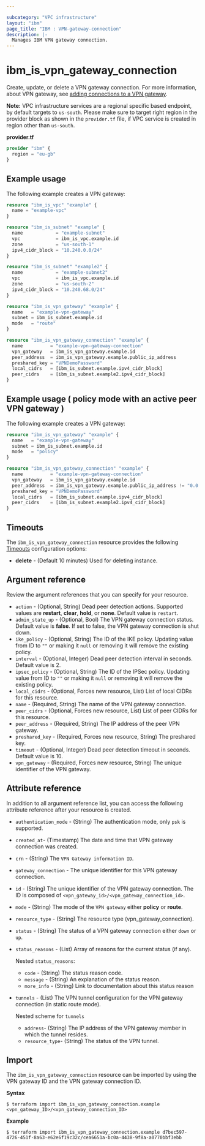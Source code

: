 ```yaml
---

subcategory: "VPC infrastructure"
layout: "ibm"
page_title: "IBM : VPN-gateway-connection"
description: |-
  Manages IBM VPN gateway connection.
---
```


# ibm_is_vpn_gateway_connection
Create, update, or delete a VPN gateway connection. For more information, about VPN gateway, see [adding connections to a VPN gateway](https://cloud.ibm.com/docs/vpc?topic=vpc-vpn-adding-connections).

**Note:** 
VPC infrastructure services are a regional specific based endpoint, by default targets to `us-south`. Please make sure to target right region in the provider block as shown in the `provider.tf` file, if VPC service is created in region other than `us-south`.

**provider.tf**

```terraform
provider "ibm" {
  region = "eu-gb"
}
```


## Example usage
The following example creates a VPN gateway:

```terraform
resource "ibm_is_vpc" "example" {
  name = "example-vpc"
}

resource "ibm_is_subnet" "example" {
  name            = "example-subnet"
  vpc             = ibm_is_vpc.example.id
  zone            = "us-south-1"
  ipv4_cidr_block = "10.240.0.0/24"
}

resource "ibm_is_subnet" "example2" {
  name            = "example-subnet2"
  vpc             = ibm_is_vpc.example.id
  zone            = "us-south-2"
  ipv4_cidr_block = "10.240.68.0/24"
}

resource "ibm_is_vpn_gateway" "example" {
  name   = "example-vpn-gateway"
  subnet = ibm_is_subnet.example.id
  mode   = "route"
}

resource "ibm_is_vpn_gateway_connection" "example" {
  name          = "example-vpn-gateway-connection"
  vpn_gateway   = ibm_is_vpn_gateway.example.id
  peer_address  = ibm_is_vpn_gateway.example.public_ip_address
  preshared_key = "VPNDemoPassword"
  local_cidrs   = [ibm_is_subnet.example.ipv4_cidr_block]
  peer_cidrs    = [ibm_is_subnet.example2.ipv4_cidr_block]
}

```
## Example usage ( policy mode with an active peer VPN gateway )
The following example creates a VPN gateway:

```terraform
resource "ibm_is_vpn_gateway" "example" {
  name   = "example-vpn-gateway"
  subnet = ibm_is_subnet.example.id
  mode   = "policy"
}

resource "ibm_is_vpn_gateway_connection" "example" {
  name          = "example-vpn-gateway-connection"
  vpn_gateway   = ibm_is_vpn_gateway.example.id
  peer_address  = ibm_is_vpn_gateway.example.public_ip_address != "0.0.0.0" ? ibm_is_vpn_gateway.example.public_ip_address : ibm_is_vpn_gateway.example.public_ip_address2
  preshared_key = "VPNDemoPassword"
  local_cidrs   = [ibm_is_subnet.example.ipv4_cidr_block]
  peer_cidrs    = [ibm_is_subnet.example2.ipv4_cidr_block]
}

```

## Timeouts
The `ibm_is_vpn_gateway_connection` resource provides the following [Timeouts](https://www.terraform.io/docs/language/resources/syntax.html) configuration options:

- **delete** - (Default 10 minutes) Used for deleting instance.


## Argument reference
Review the argument references that you can specify for your resource. 

- `action` - (Optional, String)  Dead peer detection actions. Supported values are **restart**, **clear**, **hold**, or **none**. Default value is `restart`.
- `admin_state_up` - (Optional, Bool) The VPN gateway connection status. Default value is **false**. If set to false, the VPN gateway connection is shut down.
- `ike_policy` - (Optional, String) The ID of the IKE policy. Updating value from ID to `""` or making it `null` or removing it  will remove the existing policy.
- `interval` - (Optional, Integer) Dead peer detection interval in seconds. Default value is 2.
- `ipsec_policy` - (Optional, String) The ID of the IPSec policy. Updating value from ID to `""` or making it `null` or removing it  will remove the existing policy.
- `local_cidrs` - (Optional, Forces new resource, List) List of local CIDRs for this resource.
- `name` - (Required, String) The name of the VPN gateway connection.
- `peer_cidrs` - (Optional, Forces new resource, List) List of peer CIDRs for this resource.
- `peer_address` - (Required, String) The IP address of the peer VPN gateway.
- `preshared_key` - (Required, Forces new resource, String) The preshared key.
- `timeout` - (Optional, Integer) Dead peer detection timeout in seconds. Default value is 10.
- `vpn_gateway` - (Required, Forces new resource, String) The unique identifier of the VPN gateway.

## Attribute reference
In addition to all argument reference list, you can access the following attribute reference after your resource is created.

- `authentication_mode` - (String) The authentication mode, only `psk` is supported.
- `created_at`-  (Timestamp) The date and time that VPN gateway connection was created.
- `crn` - (String) The `VPN Gateway information ID`.
- `gateway_connection` - The unique identifier for this VPN gateway connection.
- `id` - (String) The unique identifier of the VPN gateway connection. The ID is composed of `<vpn_gateway_id>/<vpn_gateway_connection_id>`.
- `mode` -  (String) The mode of the `VPN gateway` either **policy** or **route**.
- `resource_type` -  (String) The resource type (vpn_gateway_connection).
- `status` -  (String) The status of a VPN gateway connection either `down` or `up`.
- `status_reasons` - (List) Array of reasons for the current status (if any).

  Nested `status_reasons`:
    - `code` - (String) The status reason code.
    - `message` - (String) An explanation of the status reason.
    - `more_info` - (String) Link to documentation about this status reason
- `tunnels` -  (List) The VPN tunnel configuration for the VPN gateway connection (in static route mode).

  Nested scheme for `tunnels`
  - `address`-  (String) The IP address of the VPN gateway member in which the tunnel resides.
  - `resource_type`-  (String) The status of the VPN tunnel.


## Import
The `ibm_is_vpn_gateway_connection` resource can be imported by using the VPN gateway ID and the VPN gateway connection ID. 

**Syntax**

```
$ terraform import ibm_is_vpn_gateway_connection.example <vpn_gateway_ID>/<vpn_gateway_connection_ID>
```

**Example**

```
$ terraform import ibm_is_vpn_gateway_connection.example d7bec597-4726-451f-8a63-e62e6f19c32c/cea6651a-bc0a-4438-9f8a-a0770bbf3ebb
```
